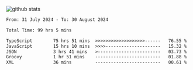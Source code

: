 
![github stats](https://github-readme-stats.vercel.app/api?username=realmahd1&show_icons=true&theme=codeSTACKr&hide_rank=true&count_private=true)

<!--START_SECTION:waka-->

```txt
From: 31 July 2024 - To: 30 August 2024

Total Time: 99 hrs 5 mins

TypeScript        75 hrs 51 mins  >>>>>>>>>>>>>>>>>>>------   76.55 %
JavaScript        15 hrs 10 mins  >>>>---------------------   15.32 %
JSON              3 hrs 41 mins   >------------------------   03.73 %
Groovy            1 hr 51 mins    -------------------------   01.88 %
XML               36 mins         -------------------------   00.61 %
```

<!--END_SECTION:waka-->

